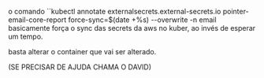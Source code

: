 o comando ``kubectl annotate externalsecrets.external-secrets.io pointer-email-core-report force-sync=$(date +%s) --overwrite -n email
basicamente força o sync das secrets da aws no kuber, ao invés de esperar um tempo.

basta alterar o container que vai ser alterado.


(SE PRECISAR DE AJUDA CHAMA O DAVID)